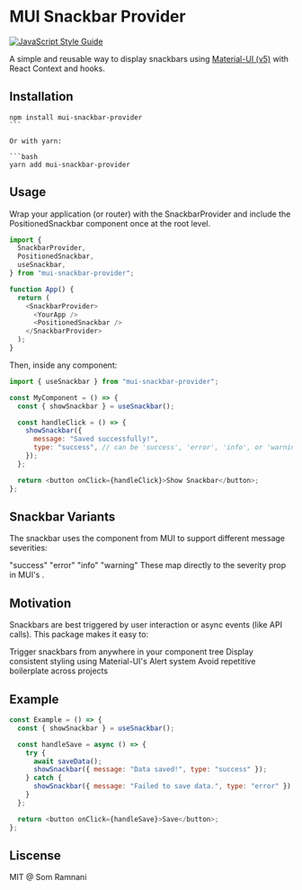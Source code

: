 # MUI Snackbar Provider

[![JavaScript Style Guide](https://img.shields.io/badge/code_style-standard-brightgreen.svg)](https://standardjs.com)

A simple and reusable way to display snackbars using [Material-UI (v5)](https://mui.com) with React Context and hooks.

## Installation

````shell
npm install mui-snackbar-provider
```

Or with yarn:

```bash
yarn add mui-snackbar-provider
````

## Usage

Wrap your application (or router) with the SnackbarProvider and include the PositionedSnackbar component once at the root level.

```js
import {
  SnackbarProvider,
  PositionedSnackbar,
  useSnackbar,
} from "mui-snackbar-provider";

function App() {
  return (
    <SnackbarProvider>
      <YourApp />
      <PositionedSnackbar />
    </SnackbarProvider>
  );
}
```

Then, inside any component:

```js
import { useSnackbar } from "mui-snackbar-provider";

const MyComponent = () => {
  const { showSnackbar } = useSnackbar();

  const handleClick = () => {
    showSnackbar({
      message: "Saved successfully!",
      type: "success", // can be 'success', 'error', 'info', or 'warning'
    });
  };

  return <button onClick={handleClick}>Show Snackbar</button>;
};
```

## Snackbar Variants

The snackbar uses the <Alert /> component from MUI to support different message severities:

"success"
"error"
"info"
"warning"
These map directly to the severity prop in MUI's <Alert>.

## Motivation

Snackbars are best triggered by user interaction or async events (like API calls). This package makes it easy to:

Trigger snackbars from anywhere in your component tree
Display consistent styling using Material-UI's Alert system
Avoid repetitive boilerplate across projects

## Example

```js
const Example = () => {
  const { showSnackbar } = useSnackbar();

  const handleSave = async () => {
    try {
      await saveData();
      showSnackbar({ message: "Data saved!", type: "success" });
    } catch {
      showSnackbar({ message: "Failed to save data.", type: "error" });
    }
  };

  return <button onClick={handleSave}>Save</button>;
};
```

## Liscense

MIT @ Som Ramnani
